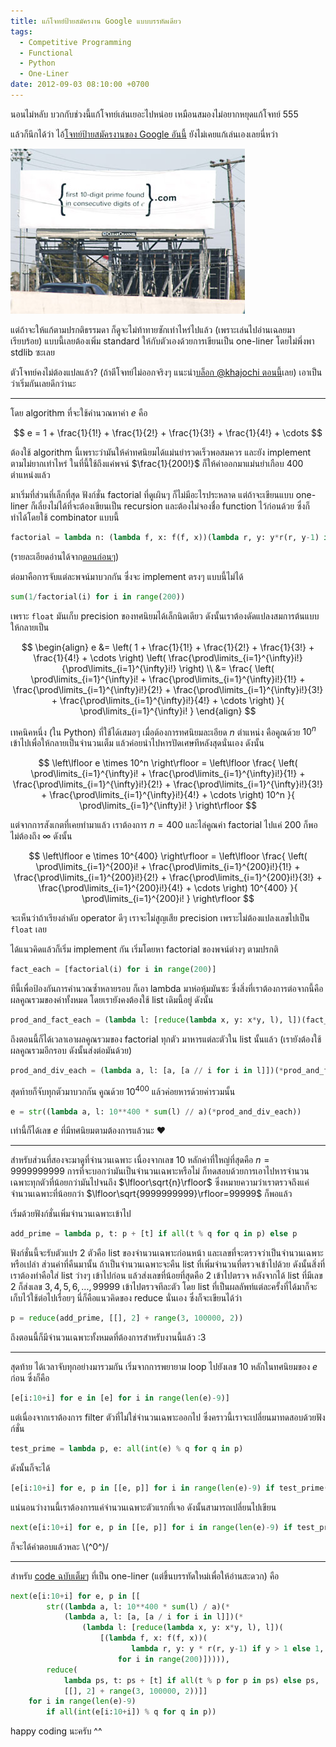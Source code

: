 ```yaml
---
title: แก้โจทย์ป้ายสมัครงาน Google แบบบรรทัดเดียว
tags:
  - Competitive Programming
  - Functional
  - Python
  - One-Liner
date: 2012-09-03 08:10:00 +0700
---
```


นอนไม่หลับ บวกกับช่วงนี้แก้โจทย์เล่นเยอะไปหน่อย เหมือนสมองไม่อยากหยุดแก้โจทย์ 555

แล้วก็นึกได้ว่า ไอ้[โจทย์ป้ายสมัครงานของ Google อันนี้][google viral recruit billboard] ยังไม่เคยแก้เล่นเองเลยนี่หว่า

![](/images/event/misc/google-billboard.jpg)

แต่ถ้าจะให้แก้ตามปรกติธรรมดา ก็ดูจะไม่ท้าทายซักเท่าไหร่ไปแล้ว (เพราะเล่นไปอ่านเฉลยมาเรียบร้อย) แบบนี้เลยต้องเพิ่ม standard ให้กับตัวเองด้วยการเขียนเป็น one-liner โดยไม่พึ่งพา stdlib ซะเลย

ตัวโจทย์คงไม่ต้องแปลแล้ว? (ถ้าตีโจทย์ไม่ออกจริงๆ แนะนำ[บล็อก @khajochi ตอนนี้][@khajochi solution]เลย) เอาเป็นว่าเริ่มกันเลยดีกว่านะ

---

โดย algorithm ที่จะใช้คำนวณหาค่า $e$ คือ

$$
    e = 1 + \frac{1}{1!} + \frac{1}{2!} + \frac{1}{3!} + \frac{1}{4!} + \cdots
$$

ต้องใช้ algorithm นี้เพราะว่ามันให้ค่าทศนิยมได้แม่นยำรวดเร็วพอสมควร และยัง implement ตามไม่ยากเท่าไหร่ ในที่นี้ใช้ถึงแค่พจน์ $\frac{1}{200!}$ ก็ให้ค่าออกมาแม่นยำเกือบ 400 ตำแหน่งแล้ว

มาเริ่มที่ส่วนที่เล็กที่สุด ฟังก์ชั่น factorial ที่ดูเผินๆ ก็ไม่มีอะไรประหลาด แต่ถ้าจะเขียนแบบ one-liner ก็เลี่ยงไม่ได้ที่จะต้องเขียนเป็น recursion และต้องไม่จองชื่อ function ไว้ก่อนด้วย ซึ่งก็ทำได้โดยใช้ combinator แบบนี้

``` python
factorial = lambda n: (lambda f, x: f(f, x))(lambda r, y: y*r(r, y-1) if y > 1 else 1, n)
```

(รายละเอียดอ่านได้จาก[ตอนก่อนๆ][recursion lambda])

ต่อมาคือการจับแต่ละพจน์มาบวกกัน ซึ่งจะ implement ตรงๆ แบบนี้ไม่ได้

``` python
sum(1/factorial(i) for i in range(200))
```

เพราะ `float` มันเก็บ precision ของทศนิยมได้เล็กนิดเดียว ดังนั้นเราต้องดัดแปลงสมการต้นแบบให้กลายเป็น

$$ \begin{align}
    e &= \left( 1 + \frac{1}{1!} + \frac{1}{2!} + \frac{1}{3!} + \frac{1}{4!} + \cdots \right) \left( \frac{\prod\limits_{i=1}^{\infty}i!}{\prod\limits_{i=1}^{\infty}i!} \right) \\
      &= \frac{ \left( \prod\limits_{i=1}^{\infty}i!  + \frac{\prod\limits_{i=1}^{\infty}i!}{1!} + \frac{\prod\limits_{i=1}^{\infty}i!}{2!} + \frac{\prod\limits_{i=1}^{\infty}i!}{3!} + \frac{\prod\limits_{i=1}^{\infty}i!}{4!} + \cdots \right) }{ \prod\limits_{i=1}^{\infty}i! }
\end{align} $$

เทคนิคหนึ่ง (ใน Python) ที่ใช้ได้เสมอๆ เมื่อต้องการทศนิยมละเอียด $n$ ตำแหน่ง คือคูณด้วย $10^n$ เข้าไปเพื่อให้กลายเป็นจำนวนเต็ม แล้วค่อยนำไปหารปัดเศษทีหลังสุดนั่นเอง ดังนั้น

$$
    \left\lfloor e \times 10^n \right\rfloor = \left\lfloor \frac{ \left( \prod\limits_{i=1}^{\infty}i!  + \frac{\prod\limits_{i=1}^{\infty}i!}{1!} + \frac{\prod\limits_{i=1}^{\infty}i!}{2!} + \frac{\prod\limits_{i=1}^{\infty}i!}{3!} + \frac{\prod\limits_{i=1}^{\infty}i!}{4!} + \cdots \right) 10^n }{ \prod\limits_{i=1}^{\infty}i! } \right\rfloor
$$

แต่จากการสังเกตที่เคยทำมาแล้ว เราต้องการ $n=400$ และไล่คูณค่า factorial ไปแค่ $200$ ก็พอ ไม่ต้องถึง $\infty$ ดังนั้น

$$
    \left\lfloor e \times 10^{400} \right\rfloor = \left\lfloor \frac{ \left( \prod\limits_{i=1}^{200}i!  + \frac{\prod\limits_{i=1}^{200}i!}{1!} + \frac{\prod\limits_{i=1}^{200}i!}{2!} + \frac{\prod\limits_{i=1}^{200}i!}{3!} + \frac{\prod\limits_{i=1}^{200}i!}{4!} + \cdots \right) 10^{400} }{ \prod\limits_{i=1}^{200}i! } \right\rfloor
$$

จะเห็นว่าถ้าเรียงลำดับ operator ดีๆ เราจะไม่สูญเสีย precision เพราะไม่ต้องแปลงเลขไปเป็น `float` เลย

ได้แนวคิดแล้วก็เริ่ม implement กัน เริ่มโดยหา factorial ของพจน์ต่างๆ ตามปรกติ

``` python
fact_each = [factorial(i) for i in range(200)]
```

ทีนี้เพื่อป้องกันการคำนวณซ้ำหลายรอบ ก็เอา lambda มาห่อหุ้มมันซะ ซึ่งสิ่งที่เราต้องการต่อจากนี้คือผลคูณรวมของค่าทั้งหมด โดยเรายังคงต้องใช้ list เดิมนี้อยู่ ดังนั้น

``` python
prod_and_fact_each = (lambda l: [reduce(lambda x, y: x*y, l), l])(fact_each)
```

ถึงตอนนี้ก็ได้เวลาเอาผลคูณรวมของ factorial ทุกตัว มาหารแต่ละตัวใน list นั้นแล้ว (เรายังต้องใช้ผลคูณรวมอีกรอบ ดังนั้นส่งต่อมันด้วย)

``` python
prod_and_div_each = (lambda a, l: [a, [a // i for i in l]])(*prod_and_fact_each)
```

สุดท้ายก็จับทุกตัวมาบวกกัน คูณด้วย $10^{400}$ แล้วค่อยหารด้วยค่ารวมนั้น

``` python
e = str((lambda a, l: 10**400 * sum(l) // a)(*prod_and_div_each))
```

เท่านี้ก็ได้เลข $e$ ที่มีทศนิยมตามต้องการแล้วนะ ❤️

---

สำหรับส่วนที่สองจะมาดูที่จำนวนเฉพาะ เนื่องจากเลข 10 หลักค่าที่ใหญ่ที่สุดคือ $n=9999999999$ การที่จะบอกว่ามันเป็นจำนวนเฉพาะหรือไม่ ก็ทดสอบด้วยการเอาไปหารจำนวนเฉพาะทุกตัวที่น้อยกว่ามันไปจนถึง $\lfloor\sqrt{n}\rfloor$ ซึ่งหมายความว่าเราตรวจถึงแค่จำนวนเฉพาะที่น้อยกว่า $\lfloor\sqrt{9999999999}\rfloor=99999$ ก็พอแล้ว

เริ่มด้วยฟังก์ชั่นเพิ่มจำนวนเฉพาะเข้าไป

``` python
add_prime = lambda p, t: p + [t] if all(t % q for q in p) else p
```

ฟังก์ชั่นนี้จะรับตัวแปร 2 ตัวคือ list ของจำนวนเฉพาะก่อนหน้า และเลขที่จะตรวจว่าเป็นจำนวนเฉพาะหรือเปล่า ส่วนค่าที่คืนมานั้น ถ้าเป็นจำนวนเฉพาะจะคืน list ที่เพิ่มจำนวนที่ตรวจเข้าไปด้วย ดังนั้นสิ่งที่เราต้องทำคือใส่ list ว่างๆ เข้าไปก่อน แล้วส่งเลขที่น้อยที่สุดคือ $2$ เข้าไปตรวจ หลังจากได้ list ที่มีเลข $2$ ก็ส่งเลข $3,4,5,6,...,99999$ เข้าไปตรวจทีละตัว โดย list ที่เป็นผลลัพท์แต่ละครั้งที่ได้มาก็จะเก็บไว้ใช้ต่อไปเรื่อยๆ นี่ก็คือแนวคิดของ reduce นั่นเอง ซึ่งก็จะเขียนได้ว่า

``` python
p = reduce(add_prime, [[], 2] + range(3, 100000, 2))
```

ถึงตอนนี้ก็มีจำนวนเฉพาะทั้งหมดที่ต้องการสำหรับงานนี้แล้ว :3

---

สุดท้าย ได้เวลาจับทุกอย่างมารวมกัน เริ่มจากการพยายาม loop ไปยังเลข 10 หลักในทศนิยมของ $e$ ก่อน ซึ่งก็คือ

``` python
[e[i:10+i] for e in [e] for i in range(len(e)-9)]
```

แต่เนื่องจากเราต้องการ filter ตัวที่ไม่ใช่จำนวนเฉพาะออกไป ซึ่งคราวนี้เราจะเปลี่ยนมาทดสอบด้วยฟังก์ชั่น

``` python
test_prime = lambda p, e: all(int(e) % q for q in p)
```

ดังนั้นก็จะได้

``` python
[e[i:10+i] for e, p in [[e, p]] for i in range(len(e)-9) if test_prime(p, e[i:10+i])]
```

แน่นอนว่างานนี้เราต้องการแค่จำนวนเฉพาะตัวแรกที่เจอ ดังนั้นสามารถเปลี่ยนไปเขียน

``` python
next(e[i:10+i] for e, p in [[e, p]] for i in range(len(e)-9) if test_prime(p, e[i:10+i]))
```

ก็จะได้คำตอบแล้วหละ \\(^0^)/

---

สำหรับ [code ฉบับเต็มๆ][one-liner solution] ที่เป็น one-liner (แต่ขึ้นบรรทัดใหม่เพื่อให้อ่านสะดวก) คือ

``` python
next(e[i:10+i] for e, p in [[
        str((lambda a, l: 10**400 * sum(l) / a)(*
            (lambda a, l: [a, [a / i for i in l]])(*
                (lambda l: [reduce(lambda x, y: x*y, l), l])(
                    [(lambda f, x: f(f, x))(
                           lambda r, y: y * r(r, y-1) if y > 1 else 1, i)
                        for i in range(200)])))),
        reduce(
            lambda ps, t: ps + [t] if all(t % p for p in ps) else ps,
            [[], 2] + range(3, 100000, 2))]]
    for i in range(len(e)-9)
        if all(int(e[i:10+i]) % q for q in p))
```

happy coding นะครับ ^^


[google viral recruit billboard]: //googleblog.blogspot.com/2004/07/warning-we-brake-for-number-theory.html
[@khajochi solution]: //www.khajochi.com/2008/12/official-google-blog-warning-we-brake.html
[recursion lambda]: //neizod.blogspot.com/2012/08/recursion-lambda.html
[one-liner solution]: //gist.github.com/3605921
